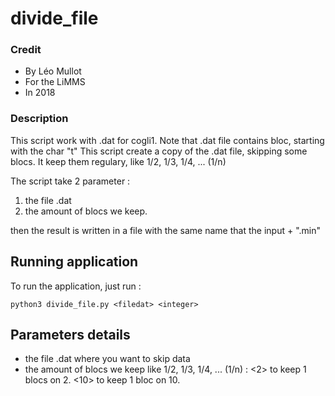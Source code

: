 # divide_file

### Credit 
* By Léo Mullot
* For the LiMMS
* In 2018

### Description
This script work with .dat for cogli1.
Note that .dat file contains bloc, starting with the char "t"
This script create a copy of the .dat file, skipping some blocs.
It keep them regulary, like 1/2, 1/3, 1/4, ... (1/n)

The script take 2 parameter :
1) the file .dat
2) the amount of blocs we keep.

then the result is written in a file with the same name that the input + ".min"

## Running application

To run the application, just run : 
```
python3 divide_file.py <filedat> <integer>
```


## Parameters details

* the file .dat where you want to skip data
* the amount of blocs we keep like 1/2, 1/3, 1/4, ... (1/n) : <2> to keep 1 blocs on 2. <10> to keep 1 bloc on 10.

